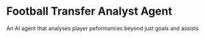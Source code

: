 # Football Transfer Analyst Agent
An AI agent that analyses player peformances beyond just goals and assists
